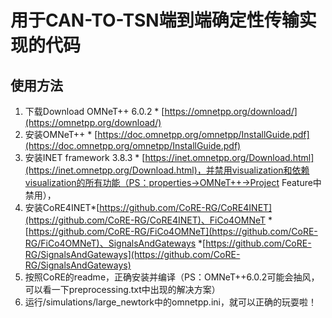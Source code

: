 # 用于CAN-TO-TSN端到端确定性传输实现的代码
## 使用方法
1. 下载Download OMNeT++ 6.0.2    * [https://omnetpp.org/download/](https://omnetpp.org/download/)
2. 安装OMNeT++    * [https://doc.omnetpp.org/omnetpp/InstallGuide.pdf](https://doc.omnetpp.org/omnetpp/InstallGuide.pdf)
3. 安装INET framework 3.8.3    * [https://inet.omnetpp.org/Download.html](https://inet.omnetpp.org/Download.html)，并禁用visualization和依赖visualization的所有功能（PS：properties->OMNeT++->Project Feature中禁用），
4. 安装CoRE4INET*[https://github.com/CoRE-RG/CoRE4INET](https://github.com/CoRE-RG/CoRE4INET)、FiCo4OMNeT *[https://github.com/CoRE-RG/FiCo4OMNeT](https://github.com/CoRE-RG/FiCo4OMNeT)、SignalsAndGateways *[https://github.com/CoRE-RG/SignalsAndGateways](https://github.com/CoRE-RG/SignalsAndGateways)
5. 按照CoRE的readme，正确安装并编译（PS：OMNeT++6.0.2可能会抽风，可以看一下preprocessing.txt中出现的解决方案）
6. 运行/simulations/large_newtork中的omnetpp.ini，就可以正确的玩耍啦！
